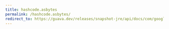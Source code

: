 ```yaml
---
title: hashcode.asbytes
permalink: /hashcode.asbytes/
redirect_to: https://guava.dev/releases/snapshot-jre/api/docs/com/google/common/hash/HashCode.html#asBytes--
---
```

